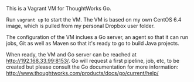 This is a Vagrant VM for ThoughtWorks Go.

Run ```vagrant up``` to start the VM. The VM is based on my own CentOS 6.4 image, which is pulled from my personal Dropbox user folder.

The configuration of the VM inclues a Go server, an agent so that it can run jobs, Git as well as Maven so that it's ready to go to build Java projects.

When ready, the VM and Go server can be reached at http://192.168.33.99:8153/. Go will request a first pipeline, job, etc, to be created but please consult the Go documentation for more information: http://www.thoughtworks.com/products/docs/go/current/help/

